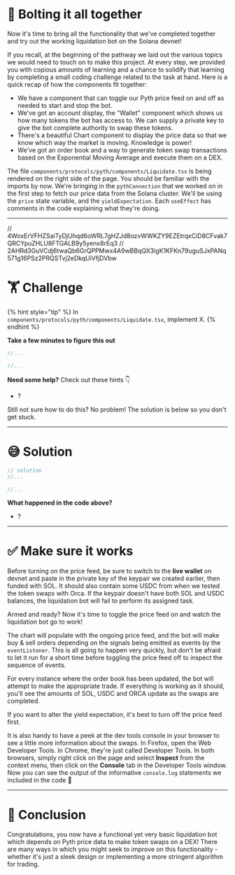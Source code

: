 # 🔩 Bolting it all together

Now it's time to bring all the functionality that we've completed together and try out the working liquidation bot on the Solana devnet!

If you recall, at the beginning of the pathway we laid out the various topics we would need to touch on to make this project. At every step, we provided you with copious amounts of learning and a chance to solidify that learning by completing a small coding challenge related to the task at hand. Here is a quick recap of how the components fit together:

- We have a component that can toggle our Pyth price feed on and off as needed to start and stop the bot.
- We've got an account display, the "Wallet" component which shows us how many tokens the bot has access to. We can supply a private key to give the bot complete authority to swap these tokens.
- There's a beautiful Chart component to display the price data so that we know which way the market is moving. Knowledge is power!
- We've got an order book and a way to generate token swap transactions based on the Exponential Moving Average and execute them on a DEX.

The file `components/protocols/pyth/components/Liquidate.tsx` is being rendered on the right side of the page. You should be familiar with the imports by now. We're bringing in the `pythConnection` that we worked on in the first step to fetch our price data from the Solana cluster. We'll be using the `price` state variable, and the `yieldExpectation`. Each `useEffect` has comments in the code explaining what they're doing.

---

// 4WoxErVFHZSaiTyDjUhqd6oWRL7gHZJd8ozvWWKZY9EZEtrqxCiD8CFvak7QRCYpuZHLU8FTGALB9y5yenx8rEq3
// 2AHRd3GuVCdj6twaQb6GrQPPMwx4A9wBBqQX3igK1KFKn79uguSJxPANq571g16PSz2PRQSTvj2eDkqUiVfjDVbw

# 🏋️ Challenge

{% hint style="tip" %}
In `components/protocols/pyth/components/Liquidate.tsx`, implement X.
{% endhint %}

**Take a few minutes to figure this out**

```typescript
//...

//...
```

**Need some help?** Check out these hints 👇

- ?

Still not sure how to do this? No problem! The solution is below so you don't get stuck.

---

# 😅 Solution

```typescript
// solution
//...

//...
```

**What happened in the code above?**

- ?

---

# ✅ Make sure it works

Before turning on the price feed, be sure to switch to the **live wallet** on devnet and paste in the private key of the keypair we created earlier, then funded with SOL. It should also contain some USDC from when we tested the token swaps with Orca. If the keypair doesn't have both SOL and USDC balances, the liquidation bot will fail to perform its assigned task.

Armed and ready? Now it's time to toggle the price feed on and watch the liquidation bot go to work!

The chart will populate with the ongoing price feed, and the bot will make buy & sell orders depending on the signals being emitted as events by the `eventListener`. This is all going to happen very quickly, but don't be afraid to let it run for a short time before toggling the price feed off to inspect the sequence of events.

For every instance where the order book has been updated, the bot will attempt to make the appropriate trade. If everything is working as it should, you'll see the amounts of SOL, USDC and ORCA update as the swaps are completed.

If you want to alter the yield expectation, it's best to turn off the price feed first.

It is also handy to have a peek at the dev tools console in your browser to see a little more information about the swaps. In Firefox, open the Web Developer Tools. In Chrome, they're just called Developer Tools. In both browsers, simply right click on the page and select **Inspect** from the context menu, then click on the **Console** tab in the Developer Tools window. Now you can see the output of the informative `console.log` statements we included in the code 🚀

---

# 🏁 Conclusion

Congratulations, you now have a functional yet very basic liquidation bot which depends on Pyth price data to make token swaps on a DEX! There are many ways in which you might seek to improve on this functionality - whether it's just a sleek design or implementing a more stringent algorithm for trading.
